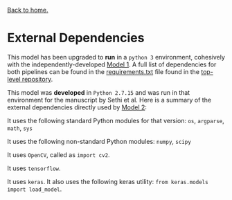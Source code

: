 [Back to home.](../README.md)

# External Dependencies

This model has been upgraded to **run** in a `python 3` environment, cohesively with the independently-developed [Model 1](https://github.com/calico/AAC_scoring/tree/master/model_1).  A full list of dependencies for both pipelines can be found in the [requirements.txt](https://github.com/calico/AAC_scoring/blob/master/requirements.txt) file found in the [top-level repository](https://github.com/calico/AAC_scoring).

This model was **developed** in `Python 2.7.15` and was run in that environment for the manuscript by Sethi et al.  Here is a summary of the external dependencies directly used by [Model 2](https://github.com/calico/AAC_scoring/tree/master/model_2):

It uses the following standard Python modules for that version:
`os`, `argparse`, `math`, `sys`

It uses the following non-standard Python modules:
`numpy`, `scipy`

It uses `OpenCV`, called as `import cv2`.

It uses `tensorflow`.

It uses `keras`.  It also uses the following keras utility:
`from keras.models import load_model`.


